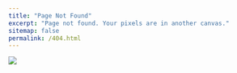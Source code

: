 ```yaml
---
title: "Page Not Found"
excerpt: "Page not found. Your pixels are in another canvas."
sitemap: false
permalink: /404.html
---
```

![](https://encrypted-tbn0.gstatic.com/images?q=tbn:ANd9GcRGWrTDHVDsPJhr79xVdragD40fidXE31Dw7g&usqp=CAU)
